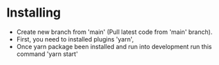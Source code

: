 # Installing
- Create new branch from 'main' (Pull latest code from 'main' branch).
- First, you need to installed plugins 'yarn', 
- Once yarn package been installed and run into development run this command 'yarn start'
